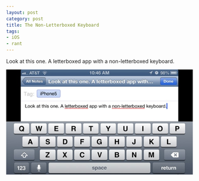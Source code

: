 ```yaml
---
layout: post
category: post
title: The Non-Letterboxed Keyboard
tags:
- iOS
- rant
---
```


Look at this one. A letterboxed app with a non-letterboxed keyboard.

![non-letterboxed](/assets/img/2012-09-22-non-letterboxed.png)
